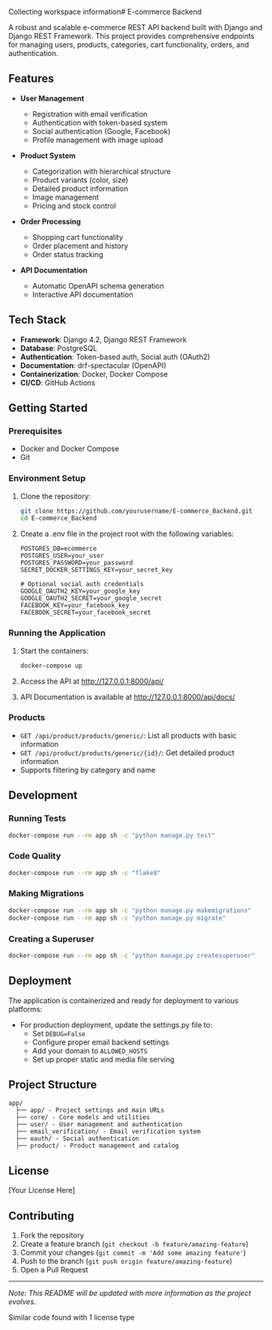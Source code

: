 Collecting workspace information# E-commerce Backend

A robust and scalable e-commerce REST API backend built with Django and Django REST Framework. This project provides comprehensive endpoints for managing users, products, categories, cart functionality, orders, and authentication.

## Features

- **User Management**
  - Registration with email verification
  - Authentication with token-based system
  - Social authentication (Google, Facebook)
  - Profile management with image upload

- **Product System**
  - Categorization with hierarchical structure
  - Product variants (color, size)
  - Detailed product information
  - Image management
  - Pricing and stock control

- **Order Processing**
  - Shopping cart functionality
  - Order placement and history
  - Order status tracking

- **API Documentation**
  - Automatic OpenAPI schema generation
  - Interactive API documentation

## Tech Stack

- **Framework**: Django 4.2, Django REST Framework
- **Database**: PostgreSQL
- **Authentication**: Token-based auth, Social auth (OAuth2)
- **Documentation**: drf-spectacular (OpenAPI)
- **Containerization**: Docker, Docker Compose
- **CI/CD**: GitHub Actions

## Getting Started

### Prerequisites

- Docker and Docker Compose
- Git

### Environment Setup

1. Clone the repository:
   ```bash
   git clone https://github.com/yourusername/E-commerce_Backend.git
   cd E-commerce_Backend
   ```

2. Create a .env file in the project root with the following variables:
   ```
   POSTGRES_DB=ecommerce
   POSTGRES_USER=your_user
   POSTGRES_PASSWORD=your_password
   SECRET_DOCKER_SETTINGS_KEY=your_secret_key

   # Optional social auth credentials
   GOOGLE_OAUTH2_KEY=your_google_key
   GOOGLE_OAUTH2_SECRET=your_google_secret
   FACEBOOK_KEY=your_facebook_key
   FACEBOOK_SECRET=your_facebook_secret
   ```

### Running the Application

1. Start the containers:
   ```bash
   docker-compose up
   ```

2. Access the API at http://127.0.0.1:8000/api/
3. API Documentation is available at http://127.0.0.1:8000/api/docs/



### Products

- `GET /api/product/products/generic/`: List all products with basic information
- `GET /api/product/products/generic/{id}/`: Get detailed product information
- Supports filtering by category and name

## Development

### Running Tests

```bash
docker-compose run --rm app sh -c "python manage.py test"
```

### Code Quality

```bash
docker-compose run --rm app sh -c "flake8"
```

### Making Migrations

```bash
docker-compose run --rm app sh -c "python manage.py makemigrations"
docker-compose run --rm app sh -c "python manage.py migrate"
```

### Creating a Superuser

```bash
docker-compose run --rm app sh -c "python manage.py createsuperuser"
```

## Deployment

The application is containerized and ready for deployment to various platforms:

- For production deployment, update the settings.py file to:
  - Set `DEBUG=False`
  - Configure proper email backend settings
  - Add your domain to `ALLOWED_HOSTS`
  - Set up proper static and media file serving

## Project Structure

```
app/
  ├── app/ - Project settings and main URLs
  ├── core/ - Core models and utilities
  ├── user/ - User management and authentication
  ├── email_verification/ - Email verification system
  ├── oauth/ - Social authentication
  ├── product/ - Product management and catalog
```

## License

[Your License Here]

## Contributing

1. Fork the repository
2. Create a feature branch (`git checkout -b feature/amazing-feature`)
3. Commit your changes (`git commit -m 'Add some amazing feature'`)
4. Push to the branch (`git push origin feature/amazing-feature`)
5. Open a Pull Request

---

*Note: This README will be updated with more information as the project evolves.*

Similar code found with 1 license type